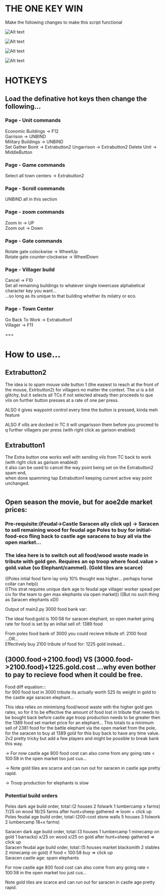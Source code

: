 # THE ONE KEY WIN

Make the following changes to make this script functional

![Alt text](image.png)  
  
![Alt text](image-1.png)  
  
![Alt text](image-2.png)  
  
![Alt text](image-3.png)  
  
  
# HOTKEYS  
## Load the definative hot keys then change the following...  
  
### Page - Unit commands  
Economic Buildings -> F12  
Garrison -> UNBIND  
Military Buildings -> UNBIND  
Set Gather Boint -> Extrabutton2 
Ungarrison -> Extrabutton2 
Delete Unit -> MiddleButton
  
### Page - Game commands  
Select all town centers -> Extrabutton2  
  
### Page - Scroll commands  
UNBIND all in this section  
  
### Page - zoom commands  
Zoom in -> UP  
Zoom out -> Down  
  
### Page - Gate commands  
Rotate gate colockwise -> WheelUp  
Rotate gate counter-clockwise -> WheelDown  
  
### Page - Villager build  
Cancel -> F10  
Set all remaining buildings to whatever single lowercase alphabetical character key you want...  
...so long as its unique to that building whether its milatry or eco.  

### Page - Town Center  
Go Back To Work -> Extrabutton1  
Villager -> F11  

===

# How to use...
## Extrabutton2  
The idea is to spam mouse side button 1 (the easiest to reach at the front of the mouse, Extrbutton2) for villagers no matter the context.
The ui is a bit glitchy, but it selects all TCs if not selected already then proceeds to que vils on further button presses at a rate of one per press.  
  
ALSO it gives waypoint control every time the button is pressed, kinda meh feature    
  
ALSO if vills are docked in TC it will ungarisson them before you proceed to q further villagers per press (with right click as garison enabled)
  
## Extrabutton1  
The Extra button one works well with sending vils from TC back to work (with right click as garison enabled)  
it also can be used to cancel the way point being set on the Extrabutton2 spam end,  
when done spamming tap Extrabutton1 keeping current active way point unchanged.  

  #  
  #  

## Open season the movie, but for aoe2de market prices:  
### Pre-requisite:(Feudal->Castle Saracen ally click up) -> Saracen to sell remaining wood for feudal age Poles to buy for initial-food-eco fling back to castle age saracens to buy all via the open market...  
### The idea here is to switch out all food/wood waste made in tribute with gold gen. Requires an op troop where food.value > gold.value (so Elephant/cammel). (Gold tiles are scarce)               
((Poles intial food farm lay only 10% thought was higher... perhaps horse collar can help))    
((This strat requires unique dark age to feudal age villager worker spead per civ for the team to gen max elephants via open market)) ((But no such thing as Saracen elephants xD))        
  
Output of main2.py 3000 food bank var:    
  
The ideal food:gold is 100:58 for saracen elephant, so open market going rate for food is set by an initial sell of: 1389 food  
  
From poles food bank of 3000 you could recieve tribute of: 2100 food  
...OR...  
Effectively buy 2100 tribute of food for: 1225 gold instead... 
## (3000.food->2100.food) VS (3000.food->2100.food)+1225.gold.cost  ...why even bother to pay to recieve food when it could be free.      
Food diff equation:::  
for 900 food lost in 3000 tribute its actually worth 525 its weight in gold to the castle age saracen elephant...   
  
This idea relies on minimising food/wood waste with the higher gold gen rates, so for it to be effective the amount of food lost in tribute that needs to be bought back before castle age troop production needs to be greater then the 1389 food set market price for an elephant... This totals to a minimum sell of 2381 food for the battle elephant via the open market from the pole, for the saracen to buy at 1389 gold for this buy back to have any time value. 2v2 pretty tricky but add a few players and might be possible to break bank this way.             
   
-> For now castle age 800 food cost can also come from any going rate < 100:58 in the open market too just cus...    
  
-> Note gold tiles are scarce and can run out for saracen in castle age pretty rapid.  
  
-> Troop production for elephants is slow  
  
### Potential build orders  
Poles dark age build order, total::(2 houses 2 folwark 1 lumbercamp x farms) 7/25 on wood 18/25 farms after hunt+sheep   gathered => loom + click up  
Poles feudal age build order, total::(200-cost stone walls 5 houses 3 folwork 2 lumbercamp 18+x farms)     
  
Saracen dark age build order, total::(3 houses 1 lumbercamp 1 minecamp on gold 1 barracks) x/25 on wood x/25 on gold after hunt+sheep gathered => click up  
Saracen feudal age build order, total::(5 houses market blacksmith 2 stables 2 minecamp on gold) if food < 100:58 buy => click up   
Saracen castle age: spam elephants  

For now castle age 800 food cost can also come from any going rate < 100:58 in the open market too just cus...    
  
Note gold tiles are scarce and can run out for saracen in castle age pretty rapid.


  
